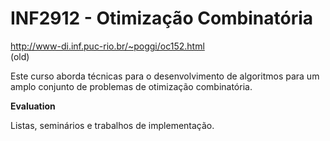 # INF2912 - Otimização Combinatória

http://www-di.inf.puc-rio.br/~poggi/oc152.html
<br/>(old)

Este curso aborda técnicas para o desenvolvimento de algoritmos para um amplo conjunto de
problemas de otimização combinatória.

**Evaluation**

Listas, seminários e trabalhos de implementação.

